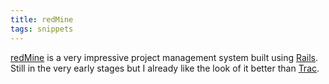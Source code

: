 ```yaml
---
title: redMine
tags: snippets
---
```


[redMine](http://wincent.com/wiki/redMine) is a very impressive project management system built using [Rails](http://wincent.com/wiki/Rails). Still in the very early stages but I already like the look of it better than [Trac](http://wincent.com/wiki/Trac).
